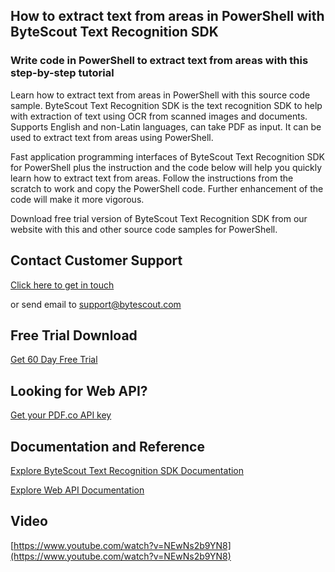 ## How to extract text from areas in PowerShell with ByteScout Text Recognition SDK

### Write code in PowerShell to extract text from areas with this step-by-step tutorial

Learn how to extract text from areas in PowerShell with this source code sample. ByteScout Text Recognition SDK is the text recognition SDK to help with extraction of text using OCR from scanned images and documents. Supports English and non-Latin languages, can take PDF as input. It can be used to extract text from areas using PowerShell.

Fast application programming interfaces of ByteScout Text Recognition SDK for PowerShell plus the instruction and the code below will help you quickly learn how to extract text from areas. Follow the instructions from the scratch to work and copy the PowerShell code. Further enhancement of the code will make it more vigorous.

Download free trial version of ByteScout Text Recognition SDK from our website with this and other source code samples for PowerShell.

## Contact Customer Support

[Click here to get in touch](https://bytescout.zendesk.com/hc/en-us/requests/new?subject=ByteScout%20Text%20Recognition%20SDK%20Question)

or send email to [support@bytescout.com](mailto:support@bytescout.com?subject=ByteScout%20Text%20Recognition%20SDK%20Question) 

## Free Trial Download

[Get 60 Day Free Trial](https://bytescout.com/download/web-installer?utm_source=github-readme)

## Looking for Web API? 

[Get your PDF.co API key](https://pdf.co/documentation/api?utm_source=github-readme)

## Documentation and Reference

[Explore ByteScout Text Recognition SDK Documentation](https://bytescout.com/documentation/index.html?utm_source=github-readme)

[Explore Web API Documentation](https://pdf.co/documentation/api?utm_source=github-readme)

## Video

[https://www.youtube.com/watch?v=NEwNs2b9YN8](https://www.youtube.com/watch?v=NEwNs2b9YN8)